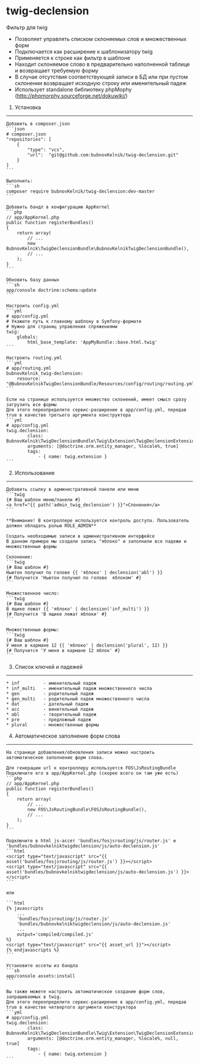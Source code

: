 # twig-declension

Фильтр для twig

* Позволяет управлять списком склоняемых слов и множественных форм
* Подключается как расширение к шаблонизатору twig
* Применяется к строке как фильтр в шаблоне
* Находит склоняемое слово в предварительно наполненной таблице и возвращает требуемую форму
* В случае отсутствия соответствующей записи в БД или при пустом склонении возвращает исходную строку или именительный падеж
* Использует standalone библиотеку phpMophy (http://phpmorphy.sourceforge.net/dokuwiki/)

1) Установка
----------------------------------
    Добавить в composer.json
    ```json
    # composer.json
    "repositories": [
        {
            "type": "vcs",
            "url":  "git@github.com:bubnovKelnik/twig-declension.git"
        }
    ]
    ```

    Выполнить:
    ```sh
    composer require bubnovKelnik/twig-declension:dev-master
    ```

    Добавить бандл в конфигурацию AppKernel
    ```php
    // app/AppKernel.php
    public function registerBundles()
    {
        return array(
            // ...
            new BubnovKelnik\TwigDeclensionBundle\BubnovKelnikTwigDeclensionBundle(),
            // ...
        );
    }
    ```

    Обновить базу данных
    ```sh
    app/console doctrine:schema:update
    ```

    Настроить config.yml
    ```yml
    # app/config.yml
    # Укажите путь к главному шаблону в Symfony-формате
    # Нужно для страниц управления спряжениями
    twig:
        globals:
            html_base_template: 'AppMyBundle::base.html.twig'
    ```

    Настроить routing.yml
    ```yml
    # app/routing.yml
    bubnovKelnik_twig-declension:
        resource: "@BubnovKelnikTwigDeclensionBundle/Resources/config/routing/routing.yml"
    ```

    Если на странице используется множество склонений, имеет смысл сразу загрузить все формы
    Для этого переопределите сервис-расширение в app/config.yml, передав true в качестве третьего аргумента конструктора
    ```yml
    # app/config.yml
    twig.declension:
            class: BubnovKelnik\TwigDeclensionBundle\Twig\Extension\TwigDeclensionExtension
            arguments: [@doctrine.orm.entity_manager, %locale%, true]
            tags:
                - { name: twig.extension }
    ```

2) Использование
-------------------------------------
    Добавить ссылку в административной панели или меню
    ```twig
    {# Ваш шаблон меню/панели #}
    <a href="{{ path('admin_twig_declension') }}">Слонения</a>
    ```

    **Внимание! В контроллере используется контроль доступа. Пользователь должен обладать ролью ROLE_ADMIN**

    Создать необходимые записи в административном интерфейсе
    В данном примере мы создали запись "яблоко" и заполнили все падежи и множественные формы

    Склонение:
    ```twig
    {# Ваш шаблон #}
    Ньютон получил по голове {{ 'яблоко' | declension('abl') }}
    {# Получится 'Ньютон получил по голове  яблоком' #}
    ```

    Множественное число:
    ```twig
    {# Ваш шаблон #}
    В ящике лежат {{ 'яблоко' | declension('inf_multi') }}
    {# Получится 'В ящике лежат яблоки' #}
    ```

    Множественные формы:
    ```twig
    {# Ваш шаблон #}
    У меня в кармане 12 {{ 'яблоко' | declension('plural', 12) }}
    {# Получится 'У меня в кармане 12 яблок' #}
    ```

3) Список ключей и падежей
-------------------------------------
    * inf         - именительный падеж
    * inf_multi   - именительный падеж множественного числа
    * gen         - родительный падеж
    * gen_multi   - родительный падеж множественного числа
    * dat         - дательный падеж
    * acc         - винительный падеж
    * abl         - творительный падеж
    * pre         - предложный падеж
    * plural      - множественные формы


4) Автоматическое заполнение форм слова
-------------------------------------
    На странице добавления/обновления записи можно настроить автоматическое заполнение форм слова.

    Для генерации url к контроллеру используется FOS\JsRoutingBundle
    Подключите его в app/AppKernel.php (скорее всего он там уже есть)
    ```php
    // app/AppKernel.php
    public function registerBundles()
    {
        return array(
            // ...
            new FOS\JsRoutingBundle\FOSJsRoutingBundle(),
            // ...
        );
    }
    ```

    Подключите в html js-ассет 'bundles/fosjsrouting/js/router.js' и 'bundles/bubnovkelniktwigdeclension/js/auto-declension.js'
    ```html
    <script type="text/javascript" src="{{ asset('bundles/fosjsrouting/js/router.js') }}></script>
    <script type="text/javascript" src="{{ asset('bundles/bubnovkelniktwigdeclension/js/auto-declension.js') }}></script>
    ```

    или

    ```html
    {% javascripts
        ...
        'bundles/fosjsrouting/js/router.js'
        'bundles/bubnovkelniktwigdeclension/js/auto-declension.js'
        ...
        output='compiled/compiled.js'
    %}
    <script type="text/javascript" src="{{ asset_url }}"></script>
    {% endjavascripts %}
    ```

    Установите ассеты из бандла
    ```sh
    app/console assets:install
    ```

    Вы также можете настроить автоматическое создание форм слов, запрашиваемых в twig.
    Для этого переопределите сервис-расширение в app/config.yml, передав true в качестве четвертого аргумента конструктора
    ```yml
    # app/config.yml
    twig.declension:
            class: BubnovKelnik\TwigDeclensionBundle\Twig\Extension\TwigDeclensionExtension
            arguments: [@doctrine.orm.entity_manager, %locale%, null, true]
            tags:
                - { name: twig.extension }
    ```